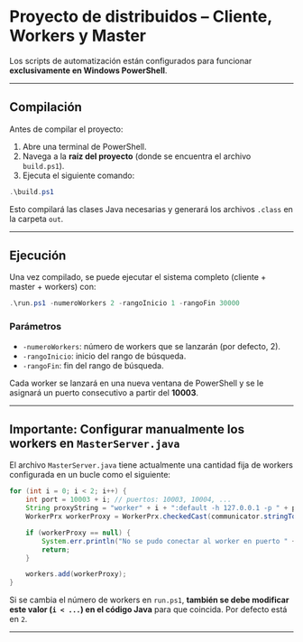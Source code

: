 # Proyecto de distribuidos – Cliente, Workers y Master

Los scripts de automatización están configurados para funcionar **exclusivamente en Windows PowerShell**.  

---

## Compilación

Antes de compilar el proyecto:

1. Abre una terminal de PowerShell.
2. Navega a la **raíz del proyecto** (donde se encuentra el archivo `build.ps1`).
3. Ejecuta el siguiente comando:

```powershell
.\build.ps1
````

Esto compilará las clases Java necesarias y generará los archivos `.class` en la carpeta `out`.

---

## Ejecución

Una vez compilado, se puede ejecutar el sistema completo (cliente + master + workers) con:

```powershell
.\run.ps1 -numeroWorkers 2 -rangoInicio 1 -rangoFin 30000
```

### Parámetros

* `-numeroWorkers`: número de workers que se lanzarán (por defecto, 2).
* `-rangoInicio`: inicio del rango de búsqueda.
* `-rangoFin`: fin del rango de búsqueda.

Cada worker se lanzará en una nueva ventana de PowerShell y se le asignará un puerto consecutivo a partir del **10003**.

---

## Importante: Configurar manualmente los workers en `MasterServer.java`

El archivo `MasterServer.java` tiene actualmente una cantidad fija de workers configurada en un bucle como el siguiente:

```java
for (int i = 0; i < 2; i++) {
    int port = 10003 + i; // puertos: 10003, 10004, ...
    String proxyString = "worker" + i + ":default -h 127.0.0.1 -p " + port;
    WorkerPrx workerProxy = WorkerPrx.checkedCast(communicator.stringToProxy(proxyString));

    if (workerProxy == null) {
        System.err.println("No se pudo conectar al worker en puerto " + port);
        return;
    }

    workers.add(workerProxy);
}
```

Si se cambia el número de workers en `run.ps1`, **también se debe modificar este valor (`i < ...`) en el código Java** para que coincida.
Por defecto está en `2`.

---
